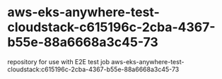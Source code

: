 # aws-eks-anywhere-test-cloudstack-c615196c-2cba-4367-b55e-88a6668a3c45-73
repository for use with E2E test job aws-eks-anywhere-test-cloudstack:c615196c-2cba-4367-b55e-88a6668a3c45-73
